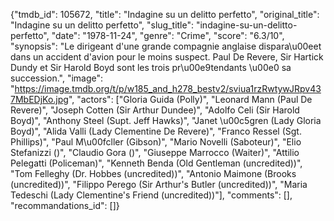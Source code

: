 {"tmdb_id": 105672, "title": "Indagine su un delitto perfetto", "original_title": "Indagine su un delitto perfetto", "slug_title": "indagine-su-un-delitto-perfetto", "date": "1978-11-24", "genre": "Crime", "score": "6.3/10", "synopsis": "Le dirigeant d'une grande compagnie anglaise dispara\u00eet dans un accident d'avion pour le moins suspect. Paul De Revere, Sir Hartick Dundy et Sir Harold Boyd sont les trois pr\u00e9tendants \u00e0 sa succession.", "image": "https://image.tmdb.org/t/p/w185_and_h278_bestv2/sviua1rzRwtywJRpv437MbEDjKo.jpg", "actors": ["Gloria Guida (Polly)", "Leonard Mann (Paul De Revere)", "Joseph Cotten (Sir Arthur Dundee)", "Adolfo Celi (Sir Harold Boyd)", "Anthony Steel (Supt. Jeff Hawks)", "Janet \u00c5gren (Lady Gloria Boyd)", "Alida Valli (Lady Clementine De Revere)", "Franco Ressel (Sgt. Phillips)", "Paul M\u00fcller (Gibson)", "Mario Novelli (Saboteur)", "Elio Stefanizzi ()", "Claudio Gora ()", "Giuseppe Marrocco (Waiter)", "Attilio Pelegatti (Policeman)", "Kenneth Benda (Old Gentleman (uncredited))", "Tom Felleghy (Dr. Hobbes (uncredited))", "Antonio Maimone (Brooks (uncredited))", "Filippo Perego (Sir Arthur's Butler (uncredited))", "Maria Tedeschi (Lady Clementine's Friend (uncredited))"], "comments": [], "recommandations_id": []}